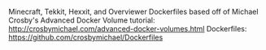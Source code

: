 Minecraft, Tekkit, Hexxit, and Overviewer Dockerfiles based off of Michael Crosby's
Advanced Docker Volume tutorial: http://crosbymichael.com/advanced-docker-volumes.html 
Dockerfiles: https://github.com/crosbymichael/Dockerfiles
